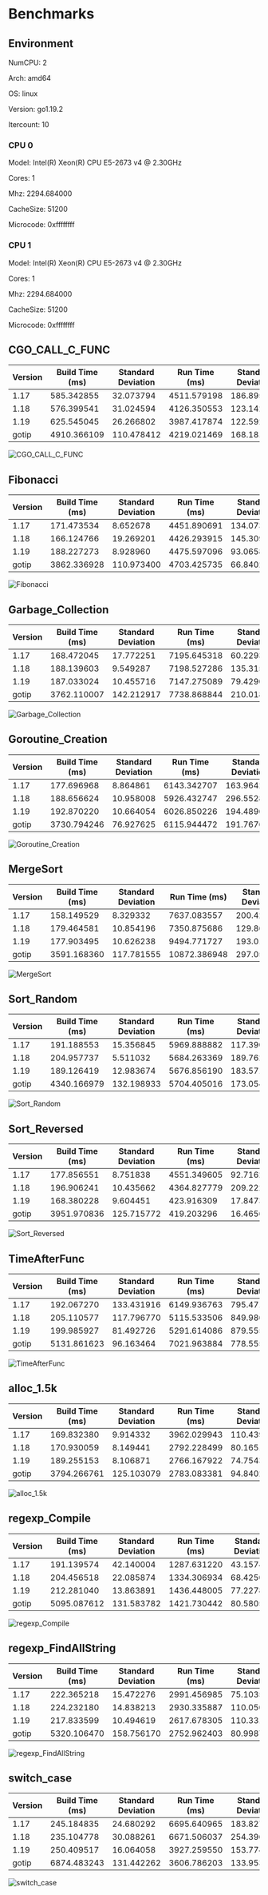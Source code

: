 # Benchmarks

## Environment

NumCPU: 2

Arch: amd64

OS: linux

Version: go1.19.2

Itercount: 10

### CPU 0

Model: Intel(R) Xeon(R) CPU E5-2673 v4 @ 2.30GHz

Cores: 1

Mhz: 2294.684000

CacheSize: 51200

Microcode: 0xffffffff

### CPU 1

Model: Intel(R) Xeon(R) CPU E5-2673 v4 @ 2.30GHz

Cores: 1

Mhz: 2294.684000

CacheSize: 51200

Microcode: 0xffffffff

## CGO_CALL_C_FUNC

| Version | Build Time (ms) | Standard Deviation | Run Time (ms) | Standard Deviation |
| ------ | ------ | ------ | ------ | ------ |
| 1.17 | 585.342855 | 32.073794 | 4511.579198 | 186.895340 |
| 1.18 | 576.399541 | 31.024594 | 4126.350553 | 123.142621 |
| 1.19 | 625.545045 | 26.266802 | 3987.417874 | 122.592063 |
| gotip | 4910.366109 | 110.478412 | 4219.021469 | 168.181241 |

![CGO_CALL_C_FUNC](./CGO_CALL_C_FUNC__1eb049ef6b.png)

## Fibonacci

| Version | Build Time (ms) | Standard Deviation | Run Time (ms) | Standard Deviation |
| ------ | ------ | ------ | ------ | ------ |
| 1.17 | 171.473534 | 8.652678 | 4451.890691 | 134.073727 |
| 1.18 | 166.124766 | 19.269201 | 4426.293915 | 145.309653 |
| 1.19 | 188.227273 | 8.928960 | 4475.597096 | 93.065832 |
| gotip | 3862.336928 | 110.973400 | 4703.425735 | 66.840252 |

![Fibonacci](./Fibonacci__016be0f0bc.png)

## Garbage_Collection

| Version | Build Time (ms) | Standard Deviation | Run Time (ms) | Standard Deviation |
| ------ | ------ | ------ | ------ | ------ |
| 1.17 | 168.472045 | 17.772251 | 7195.645318 | 60.229351 |
| 1.18 | 188.139603 | 9.549287 | 7198.527286 | 135.315205 |
| 1.19 | 187.033024 | 10.455716 | 7147.275089 | 79.429082 |
| gotip | 3762.110007 | 142.212917 | 7738.868844 | 210.018357 |

![Garbage_Collection](./Garbage_Collection__f27466590e.png)

## Goroutine_Creation

| Version | Build Time (ms) | Standard Deviation | Run Time (ms) | Standard Deviation |
| ------ | ------ | ------ | ------ | ------ |
| 1.17 | 177.696968 | 8.864861 | 6143.342707 | 163.964255 |
| 1.18 | 188.656624 | 10.958008 | 5926.432747 | 296.552818 |
| 1.19 | 192.870220 | 10.664054 | 6026.850226 | 194.489670 |
| gotip | 3730.794246 | 76.927625 | 6115.944472 | 191.767628 |

![Goroutine_Creation](./Goroutine_Creation__c0773f341a.png)

## MergeSort

| Version | Build Time (ms) | Standard Deviation | Run Time (ms) | Standard Deviation |
| ------ | ------ | ------ | ------ | ------ |
| 1.17 | 158.149529 | 8.329332 | 7637.083557 | 200.422949 |
| 1.18 | 179.464581 | 10.854196 | 7350.875686 | 129.860070 |
| 1.19 | 177.903495 | 10.626238 | 9494.771727 | 193.013751 |
| gotip | 3591.168360 | 117.781555 | 10872.386948 | 297.052403 |

![MergeSort](./MergeSort__619024e898.png)

## Sort_Random

| Version | Build Time (ms) | Standard Deviation | Run Time (ms) | Standard Deviation |
| ------ | ------ | ------ | ------ | ------ |
| 1.17 | 191.188553 | 15.356845 | 5969.888882 | 117.390232 |
| 1.18 | 204.957737 | 5.511032 | 5684.263369 | 189.762243 |
| 1.19 | 189.126419 | 12.983674 | 5676.856190 | 183.571285 |
| gotip | 4340.166979 | 132.198933 | 5704.405016 | 173.054344 |

![Sort_Random](./Sort_Random__7a0a58c9e3.png)

## Sort_Reversed

| Version | Build Time (ms) | Standard Deviation | Run Time (ms) | Standard Deviation |
| ------ | ------ | ------ | ------ | ------ |
| 1.17 | 177.856551 | 8.751838 | 4551.349605 | 92.716202 |
| 1.18 | 196.906241 | 10.435662 | 4364.827779 | 209.222036 |
| 1.19 | 168.380228 | 9.604451 | 423.916309 | 17.847384 |
| gotip | 3951.970836 | 125.715772 | 419.203296 | 16.465612 |

![Sort_Reversed](./Sort_Reversed__4f239a2e28.png)

## TimeAfterFunc

| Version | Build Time (ms) | Standard Deviation | Run Time (ms) | Standard Deviation |
| ------ | ------ | ------ | ------ | ------ |
| 1.17 | 192.067270 | 133.431916 | 6149.936763 | 795.471273 |
| 1.18 | 205.110577 | 117.796770 | 5115.533506 | 849.986548 |
| 1.19 | 199.985927 | 81.492726 | 5291.614086 | 879.555700 |
| gotip | 5131.861623 | 96.163464 | 7021.963884 | 778.555604 |

![TimeAfterFunc](./TimeAfterFunc__b4a2fe2bf5.png)

## alloc_1.5k

| Version | Build Time (ms) | Standard Deviation | Run Time (ms) | Standard Deviation |
| ------ | ------ | ------ | ------ | ------ |
| 1.17 | 169.832380 | 9.914332 | 3962.029943 | 110.439250 |
| 1.18 | 170.930059 | 8.149441 | 2792.228499 | 80.165189 |
| 1.19 | 189.255153 | 8.106871 | 2766.167922 | 74.754384 |
| gotip | 3794.266761 | 125.103079 | 2783.083381 | 94.840265 |

![alloc_1.5k](./alloc_1.5k__78691b2f49.png)

## regexp_Compile

| Version | Build Time (ms) | Standard Deviation | Run Time (ms) | Standard Deviation |
| ------ | ------ | ------ | ------ | ------ |
| 1.17 | 191.139574 | 42.140004 | 1287.631220 | 43.157449 |
| 1.18 | 204.456518 | 22.085874 | 1334.306934 | 68.425030 |
| 1.19 | 212.281040 | 13.863891 | 1436.448005 | 77.227822 |
| gotip | 5095.087612 | 131.583782 | 1421.730442 | 80.580540 |

![regexp_Compile](./regexp_Compile__b52c0e0ed5.png)

## regexp_FindAllString

| Version | Build Time (ms) | Standard Deviation | Run Time (ms) | Standard Deviation |
| ------ | ------ | ------ | ------ | ------ |
| 1.17 | 222.365218 | 15.472276 | 2991.456985 | 75.103529 |
| 1.18 | 224.232180 | 14.838213 | 2930.335887 | 110.050398 |
| 1.19 | 217.833599 | 10.494619 | 2617.678305 | 110.331493 |
| gotip | 5320.106470 | 158.756170 | 2752.962403 | 80.998774 |

![regexp_FindAllString](./regexp_FindAllString__efbe67306d.png)

## switch_case

| Version | Build Time (ms) | Standard Deviation | Run Time (ms) | Standard Deviation |
| ------ | ------ | ------ | ------ | ------ |
| 1.17 | 245.184835 | 24.680292 | 6695.640965 | 183.827623 |
| 1.18 | 235.104778 | 30.088261 | 6671.506037 | 254.396719 |
| 1.19 | 250.409517 | 16.064058 | 3927.259550 | 153.774377 |
| gotip | 6874.483243 | 131.442262 | 3606.786203 | 133.953980 |

![switch_case](./switch_case__725e73000e.png)

